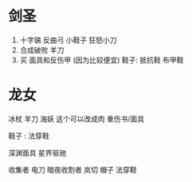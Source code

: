 # 剑圣
1. 十字镐 反曲弓 小鞋子 狂怒小刀
2. 合成破败 羊刀 
3. 买 面具和反伤甲 (因为比较便宜)
鞋子: 抵抗鞋 布甲鞋

# 龙女
冰杖 羊刀 海妖 这个可以改成肉 重伤书/面具

鞋子 : 法穿鞋

深渊面具 星界驱驰 


收集者 电刀 暗夜收割者 岚切 帽子 法穿鞋
